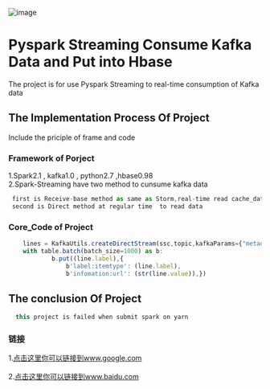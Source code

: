 ![image](http://www.soogif.com/materialPage/AVznHP6vNco)

Pyspark Streaming Consume Kafka Data and Put into Hbase  
===================================  
  The project is for use Pyspark Streaming to real-time consumption of Kafka data<br />  
    
  
The Implementation Process Of Project  
-----------------------------------  
  Include the priciple of frame and code<br />   
    
### Framework of Porject  
 1.Spark2.1 , kafka1.0 , python2.7 ,hbase0.98<br />
 2.Spark-Streaming have two method to cunsume kafka data<br /> 
 ```javascript
  first is Receive-base method as same as Storm,real-time read cache_data to memory   
  second is Direct method at regular time  to read data 
 ```
     
### Core_Code of Project
```javascript
    lines = KafkaUtils.createDirectStream(ssc,topic,kafkaParams={"metadata.broker.list":brokers})
    with table.batch(batch_size=1000) as b:
            b.put((line.label),{
                b'label:itemtype': (line.label),
                b'infomation:url': (str(line.value)),})
```

    
    
The conclusion Of Project  
----------------------------------- 
```javascript
  this project is failed when submit spark on yarn
```
 
### 链接  
1.[点击这里你可以链接到www.google.com](http://www.google.com)<br />  
2.[点击这里你可以链接到www.baidu.com](http://www.baidu.com)<br />  
